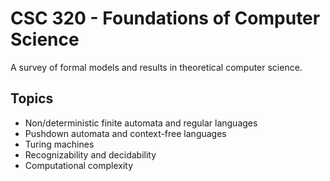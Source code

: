 # CSC 320 - Foundations of Computer Science

A survey of formal models and results in theoretical computer science.

## Topics
- Non/deterministic finite automata and regular languages
- Pushdown automata and context-free languages
- Turing machines
- Recognizability and decidability
- Computational complexity
